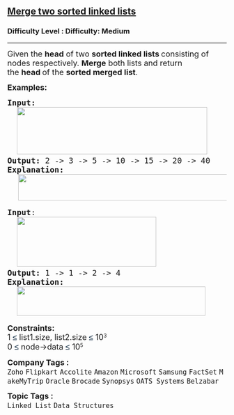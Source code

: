 <h2><a href="https://www.geeksforgeeks.org/problems/merge-two-sorted-linked-lists/1">Merge two sorted linked lists</a></h2><h3>Difficulty Level : Difficulty: Medium</h3><hr><div class="problems_problem_content__Xm_eO"><p><span style="font-size: 18px;">Given the <strong>head</strong> of two&nbsp;<strong>sorted linked lists&nbsp;</strong>consisting of nodes respectively. <strong>Merge</strong>&nbsp;both lists and return the&nbsp;<strong>head&nbsp;</strong>of the&nbsp;<strong>sorted merged list</strong>.</span></p>
<p><span style="font-size: 18px;"><strong>Examples:</strong></span></p>
<pre><span style="font-size: 18px;"><strong>Input:<br></strong>  <img src="https://media.geeksforgeeks.org/img-practice/prod/addEditProblem/700176/Web/Other/blobid0_1755952530.webp" width="437" height="108"><br><strong>Output: </strong>2 -&gt; 3 -&gt; 5 -&gt; 10 -&gt; 15 -&gt; 20 -&gt; 40<strong>
Explanation:<br></strong></span>   <img src="https://media.geeksforgeeks.org/img-practice/prod/addEditProblem/700176/Web/Other/blobid1_1755952582.webp" width="592" height="60"></pre>
<pre><span style="font-size: 18px;"><strong>Input</strong>:<br>  <img src="https://media.geeksforgeeks.org/img-practice/prod/addEditProblem/700176/Web/Other/blobid2_1755952649.webp" width="320" height="114"><br><strong>Output: </strong>1 -&gt; 1 -&gt; 2 -&gt; 4<strong>
Explanation:<br>  <img src="https://media.geeksforgeeks.org/img-practice/prod/addEditProblem/700176/Web/Other/blobid3_1755952660.webp" width="433" height="67"><br></strong></span></pre>
<p><span style="font-size: 18px;"><strong>Constraints:</strong><br>1&nbsp;</span><span style="background-color: rgb(255, 255, 255); color: rgb(0, 29, 53); font-family: &quot;Google Sans&quot;, Arial, sans-serif; font-size: 18px; --darkreader-inline-bgcolor: var(--darkreader-background-ffffff, #181a1b); --darkreader-inline-color: var(--darkreader-text-001d35, #d7d4cf);" data-darkreader-inline-bgcolor="" data-darkreader-inline-color="">≤ </span><span style="font-size: 18px;">list1.size, list2.size</span><span style="font-size: 18px;">&nbsp;</span><span style="background-color: rgb(255, 255, 255); color: rgb(0, 29, 53); font-family: &quot;Google Sans&quot;, Arial, sans-serif; font-size: 18px; --darkreader-inline-bgcolor: var(--darkreader-background-ffffff, #181a1b); --darkreader-inline-color: var(--darkreader-text-001d35, #d7d4cf);" data-darkreader-inline-bgcolor="" data-darkreader-inline-color="">≤</span><span style="font-size: 18px;">&nbsp;10</span><sup>3<br></sup><span style="font-size: 18px;">0&nbsp;</span><span style="background-color: rgb(255, 255, 255); color: rgb(0, 29, 53); font-family: &quot;Google Sans&quot;, Arial, sans-serif; font-size: 18px; --darkreader-inline-bgcolor: var(--darkreader-background-ffffff, #181a1b); --darkreader-inline-color: var(--darkreader-text-001d35, #d7d4cf);" data-darkreader-inline-bgcolor="" data-darkreader-inline-color="">≤ </span><span style="font-size: 18px;">node-&gt;data&nbsp;</span><span style="background-color: rgb(255, 255, 255); color: rgb(0, 29, 53); font-family: &quot;Google Sans&quot;, Arial, sans-serif; font-size: 18px; --darkreader-inline-bgcolor: var(--darkreader-background-ffffff, #181a1b); --darkreader-inline-color: var(--darkreader-text-001d35, #d7d4cf);" data-darkreader-inline-bgcolor="" data-darkreader-inline-color="">≤</span><span style="font-size: 18px;">&nbsp;10</span><sup>5</sup></p></div><p><span style=font-size:18px><strong>Company Tags : </strong><br><code>Zoho</code>&nbsp;<code>Flipkart</code>&nbsp;<code>Accolite</code>&nbsp;<code>Amazon</code>&nbsp;<code>Microsoft</code>&nbsp;<code>Samsung</code>&nbsp;<code>FactSet</code>&nbsp;<code>MakeMyTrip</code>&nbsp;<code>Oracle</code>&nbsp;<code>Brocade</code>&nbsp;<code>Synopsys</code>&nbsp;<code>OATS Systems</code>&nbsp;<code>Belzabar</code>&nbsp;<br><p><span style=font-size:18px><strong>Topic Tags : </strong><br><code>Linked List</code>&nbsp;<code>Data Structures</code>&nbsp;
